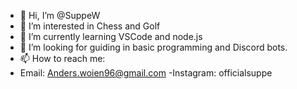 - 👋 Hi, I’m @SuppeW
- 👀 I’m interested in Chess and Golf
- 🌱 I’m currently learning VSCode and node.js
- 💞️ I’m looking for guiding in basic programming and Discord bots.
- 📫 How to reach me:
- Email: Anders.woien96@gmail.com
-Instagram: officialsuppe

<!---
SuppeW/SuppeW is a ✨ special ✨ repository because its `README.md` (this file) appears on your GitHub profile.
You can click the Preview link to take a look at your changes.
--->
